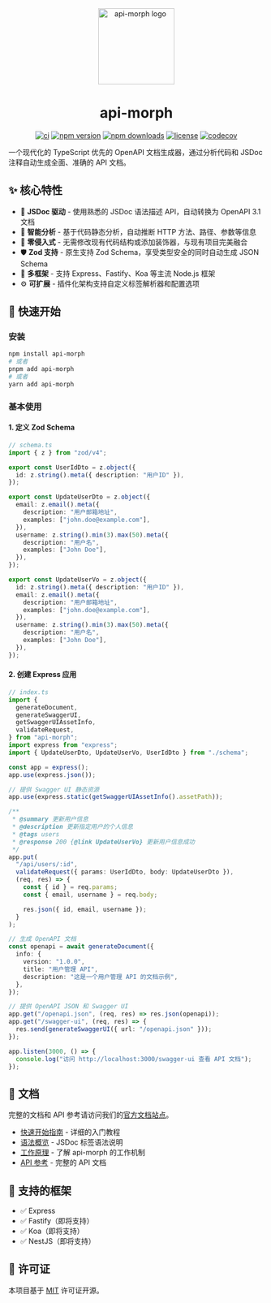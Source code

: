 <div align="center">
  <a href="https://yingzhi0808.github.io/api-morph/"><img src="https://yingzhi0808.github.io/api-morph/logo.svg" alt="api-morph logo" width="150" height="150"></a>
  <h1>api-morph</h1>
</div>

<div align="center">

[![ci](https://github.com/yingzhi0808/api-morph/actions/workflows/ci.yml/badge.svg?branch=main)](https://github.com/yingzhi0808/api-morph/actions/workflows/ci.yml)
[![npm version](https://img.shields.io/npm/v/api-morph.svg)](https://www.npmjs.com/package/api-morph)
[![npm downloads](https://img.shields.io/npm/dm/api-morph.svg)](https://www.npmjs.com/package/api-morph)
[![license](https://img.shields.io/npm/l/api-morph.svg)](https://github.com/yingzhi0808/api-morph/blob/main/LICENSE)
[![codecov](https://codecov.io/gh/yingzhi0808/api-morph/graph/badge.svg?token=AK6BS4DRO1)](https://codecov.io/gh/yingzhi0808/api-morph)
</div>

一个现代化的 TypeScript 优先的 OpenAPI 文档生成器，通过分析代码和 JSDoc 注释自动生成全面、准确的 API 文档。

## ✨ 核心特性

- 📝 **JSDoc 驱动** - 使用熟悉的 JSDoc 语法描述 API，自动转换为 OpenAPI 3.1 文档
- 🤖 **智能分析** - 基于代码静态分析，自动推断 HTTP 方法、路径、参数等信息
- 🎯 **零侵入式** - 无需修改现有代码结构或添加装饰器，与现有项目完美融合
- 🛡️ **Zod 支持** - 原生支持 Zod Schema，享受类型安全的同时自动生成 JSON Schema
- 🔌 **多框架** - 支持 Express、Fastify、Koa 等主流 Node.js 框架
- ⚙️ **可扩展** - 插件化架构支持自定义标签解析器和配置选项

## 🚀 快速开始

### 安装

```bash
npm install api-morph
# 或者
pnpm add api-morph
# 或者
yarn add api-morph
```

### 基本使用

#### 1. 定义 Zod Schema

```typescript
// schema.ts
import { z } from "zod/v4";

export const UserIdDto = z.object({
  id: z.string().meta({ description: "用户ID" }),
});

export const UpdateUserDto = z.object({
  email: z.email().meta({
    description: "用户邮箱地址",
    examples: ["john.doe@example.com"],
  }),
  username: z.string().min(3).max(50).meta({
    description: "用户名",
    examples: ["John Doe"],
  }),
});

export const UpdateUserVo = z.object({
  id: z.string().meta({ description: "用户ID" }),
  email: z.email().meta({
    description: "用户邮箱地址",
    examples: ["john.doe@example.com"],
  }),
  username: z.string().min(3).max(50).meta({
    description: "用户名",
    examples: ["John Doe"],
  }),
});
```

#### 2. 创建 Express 应用

```typescript
// index.ts
import {
  generateDocument,
  generateSwaggerUI,
  getSwaggerUIAssetInfo,
  validateRequest,
} from "api-morph";
import express from "express";
import { UpdateUserDto, UpdateUserVo, UserIdDto } from "./schema";

const app = express();
app.use(express.json());

// 提供 Swagger UI 静态资源
app.use(express.static(getSwaggerUIAssetInfo().assetPath));

/**
 * @summary 更新用户信息
 * @description 更新指定用户的个人信息
 * @tags users
 * @response 200 {@link UpdateUserVo} 更新用户信息成功
 */
app.put(
  "/api/users/:id",
  validateRequest({ params: UserIdDto, body: UpdateUserDto }),
  (req, res) => {
    const { id } = req.params;
    const { email, username } = req.body;

    res.json({ id, email, username });
  }
);

// 生成 OpenAPI 文档
const openapi = await generateDocument({
  info: {
    version: "1.0.0",
    title: "用户管理 API",
    description: "这是一个用户管理 API 的文档示例",
  },
});

// 提供 OpenAPI JSON 和 Swagger UI
app.get("/openapi.json", (req, res) => res.json(openapi));
app.get("/swagger-ui", (req, res) => {
  res.send(generateSwaggerUI({ url: "/openapi.json" }));
});

app.listen(3000, () => {
  console.log("访问 http://localhost:3000/swagger-ui 查看 API 文档");
});
```

## 📖 文档

完整的文档和 API 参考请访问我们的[官方文档站点](https://api-morph.example.com)。

- [快速开始指南](https://yingzhi0808.github.io/api-morph/guides/getting-started) - 详细的入门教程
- [语法概览](https://yingzhi0808.github.io/api-morph/guides/syntax-overview) - JSDoc 标签语法说明
- [工作原理](https://yingzhi0808.github.io/api-morph/guides/working-principles) - 了解 api-morph 的工作机制
- [API 参考](https://yingzhi0808.github.io/api-morph/api/) - 完整的 API 文档

## 🔧 支持的框架

- ✅ Express
- ✅ Fastify（即将支持）
- ✅ Koa（即将支持）
- ✅ NestJS（即将支持）

## 📄 许可证

本项目基于 [MIT](_media/LICENSE) 许可证开源。
